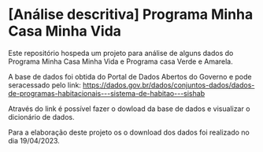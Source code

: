 # [Análise descritiva] Programa Minha Casa Minha Vida
Este repositório hospeda um projeto para análise de alguns dados do Programa Minha Casa Minha Vida e Programa casa Verde e Amarela.

A base de dados foi obtida do Portal de Dados Abertos do Governo e pode seracessado pelo link:
https://dados.gov.br/dados/conjuntos-dados/dados-de-programas-habitacionais---sistema-de-habitao---sishab

Através do link é possível fazer o dowload da base de dados e visualizar o dicionário de dados.

Para a elaboração deste projeto os o download dos dados foi realizado no dia 19/04/2023.
